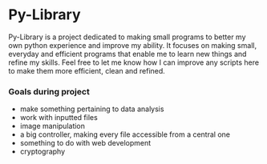 # Py-Library

Py-Library is a project dedicated to making small programs to better my own python experience and improve my ability. It focuses on making small, everyday and efficient programs that enable me to learn new things and refine my skills. Feel free to let me know how I can improve any scripts here to make them more efficient, clean and refined.

### Goals during project

- make something pertaining to data analysis
- work with inputted files
- image manipulation
- a big controller, making every file accessible from a central one
- something to do with web development
- cryptography
